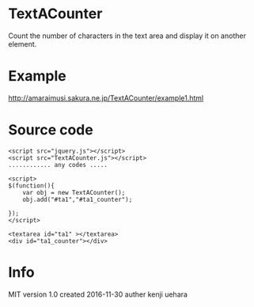 # TextACounter
Count the number of characters in the text area and display it on another element.

# Example
<http://amaraimusi.sakura.ne.jp/TextACounter/example1.html>

# Source code
	<script src="jquery.js"></script>
	<script src="TextACounter.js"></script>
	............ any codes .....
	
	<script>
	$(function(){
		var obj = new TextACounter();
		obj.add("#ta1","#ta1_counter");
		
	});
	</script>
	
	<textarea id="ta1" ></textarea>
	<div id="ta1_counter"></div>

# Info
MIT
version 1.0
created 2016-11-30
auther kenji uehara


